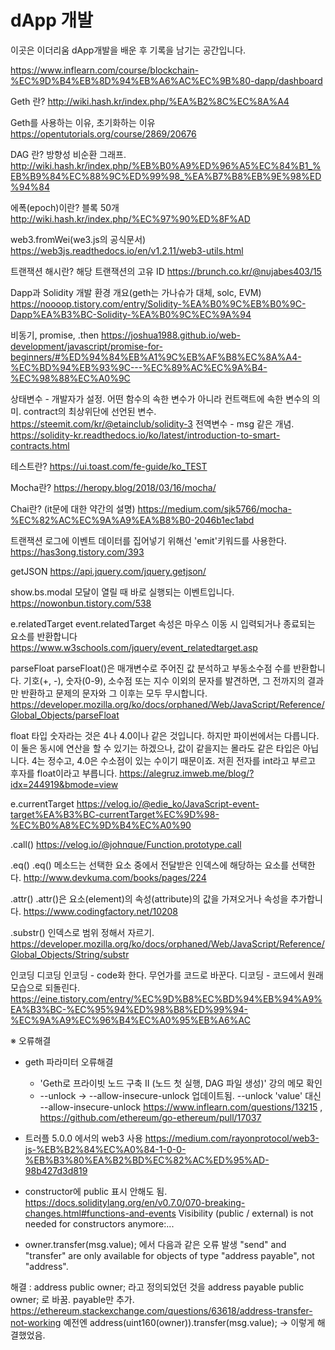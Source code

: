 # dApp 개발

이곳은 이더리움 dApp개발을 배운 후 기록을 남기는 공간입니다.

https://www.inflearn.com/course/blockchain-%EC%9D%B4%EB%8D%94%EB%A6%AC%EC%9B%80-dapp/dashboard


Geth 란?
http://wiki.hash.kr/index.php/%EA%B2%8C%EC%8A%A4

Geth를 사용하는 이유, 초기화하는 이유
https://opentutorials.org/course/2869/20676

DAG 란? 방향성 비순환 그래프.
http://wiki.hash.kr/index.php/%EB%B0%A9%ED%96%A5%EC%84%B1_%EB%B9%84%EC%88%9C%ED%99%98_%EA%B7%B8%EB%9E%98%ED%94%84

에폭(epoch)이란? 블록 50개
http://wiki.hash.kr/index.php/%EC%97%90%ED%8F%AD

web3.fromWei(we3.js의 공식문서)
https://web3js.readthedocs.io/en/v1.2.11/web3-utils.html

트랜잭션 해시란? 해당 트랜잭션의 고유 ID
https://brunch.co.kr/@nujabes403/15

Dapp과 Solidity 개발 환경 개요(geth는 가나슈가 대체, solc, EVM)
https://noooop.tistory.com/entry/Solidity-%EA%B0%9C%EB%B0%9C-Dapp%EA%B3%BC-Solidity-%EA%B0%9C%EC%9A%94

비동기, promise, .then
https://joshua1988.github.io/web-development/javascript/promise-for-beginners/#%ED%94%84%EB%A1%9C%EB%AF%B8%EC%8A%A4-%EC%BD%94%EB%93%9C---%EC%89%AC%EC%9A%B4-%EC%98%88%EC%A0%9C

상태변수 - 개발자가 설정. 어떤 함수의 속한 변수가 아니라 컨트랙트에 속한 변수의 의미. contract의 최상위단에 선언된 변수. https://steemit.com/kr/@etainclub/solidity-3
전역변수 - msg 같은 개념. https://solidity-kr.readthedocs.io/ko/latest/introduction-to-smart-contracts.html

테스트란?
https://ui.toast.com/fe-guide/ko_TEST

Mocha란?
https://heropy.blog/2018/03/16/mocha/

Chai란? (it문에 대한 약간의 설명)
https://medium.com/sjk5766/mocha-%EC%82%AC%EC%9A%A9%EA%B8%B0-2046b1ec1abd

트랜잭션 로그에 이벤트 데이터를 집어넣기 위해선 'emit'키워드를 사용한다. 
https://has3ong.tistory.com/393

getJSON
https://api.jquery.com/jquery.getjson/

show.bs.modal
모달이 열릴 때 바로 실행되는 이벤트입니다.
https://nowonbun.tistory.com/538

e.relatedTarget
event.relatedTarget 속성은 마우스 이동 시 입력되거나 종료되는 요소를 반환합니다
https://www.w3schools.com/jquery/event_relatedtarget.asp

parseFloat
parseFloat()은 매개변수로 주어진 값 분석하고 부동소수점 수를 반환합니다. 기호(+, -), 숫자(0-9), 소수점 또는 지수 이외의 문자를 발견하면, 그 전까지의 결과만 반환하고 문제의 문자와 그 이후는 모두 무시합니다.
https://developer.mozilla.org/ko/docs/orphaned/Web/JavaScript/Reference/Global_Objects/parseFloat

float 타입
숫자라는 것은 4나 4.0이나 같은 것입니다. 하지만 파이썬에서는 다릅니다. 이 둘은 동시에 연산을 할 수 있기는 하겠으나, 값이 같을지는 몰라도 같은 타입은 아닙니다. 4는 정수고, 4.0은 수소점이 있는 수이기 때문이죠. 저흰 전자를 int라고 부르고 후자를 float이라고 부릅니다.
https://alegruz.imweb.me/blog/?idx=244919&bmode=view

e.currentTarget
https://velog.io/@edie_ko/JavaScript-event-target%EA%B3%BC-currentTarget%EC%9D%98-%EC%B0%A8%EC%9D%B4%EC%A0%90

.call() 
https://velog.io/@johnque/Function.prototype.call

.eq()
.eq() 메소드는 선택한 요소 중에서 전달받은 인덱스에 해당하는 요소를 선택한다.
http://www.devkuma.com/books/pages/224

.attr()
.attr()은 요소(element)의 속성(attribute)의 값을 가져오거나 속성을 추가합니다.
https://www.codingfactory.net/10208

.substr() 인덱스로 범위 정해서 자르기.
https://developer.mozilla.org/ko/docs/orphaned/Web/JavaScript/Reference/Global_Objects/String/substr

인코딩 디코딩
인코딩 - code화 한다. 무언가를 코드로 바꾼다.
디코딩 - 코드에서 원래 모습으로 되돌린다.
https://eine.tistory.com/entry/%EC%9D%B8%EC%BD%94%EB%94%A9%EA%B3%BC-%EC%95%94%ED%98%B8%ED%99%94-%EC%9A%A9%EC%96%B4%EC%A0%95%EB%A6%AC


※ 오류해결
- geth 파라미터 오류해결
    * 'Geth로 프라이빗 노드 구축 II (노드 첫 실행, DAG 파일 생성)' 강의 메모 확인
    * --unlock -> --allow-insecure-unlock
    업데이트됨. --unlock 'value' 대신 --allow-insecure-unlock
    https://www.inflearn.com/questions/13215 , https://github.com/ethereum/go-ethereum/pull/17037         

- 트러플 5.0.0 에서의 web3 사용 
https://medium.com/rayonprotocol/web3-js-%EB%B2%84%EC%A0%84-1-0-0-%EB%B3%80%EA%B2%BD%EC%82%AC%ED%95%AD-98b427d3d819

- constructor에 public 표시 안해도 됨.
https://docs.soliditylang.org/en/v0.7.0/070-breaking-changes.html#functions-and-events
Visibility (public / external) is not needed for constructors anymore:...

- owner.transfer(msg.value); 에서 다음과 같은 오류 발생
"send" and "transfer" are only available for objects of type "address payable", not "address".

해결 : address public owner; 라고 정의되었던 것을 address payable public owner; 로 바꿈. payable만 추가.
https://ethereum.stackexchange.com/questions/63618/address-transfer-not-working
예전엔 address(uint160(owner)).transfer(msg.value); -> 이렇게 해결했었음.

    
